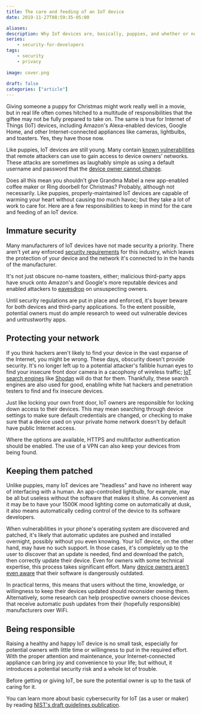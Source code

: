 ```yaml
---
title: The care and feeding of an IoT device
date: 2019-11-27T08:59:35-05:00

aliases:
description: Why IoT devices are, basically, puppies, and whether or not you should give somebody one for Christmas.
series:
    - security-for-developers
tags:
    - security
    - privacy
    
image: cover.png
 
draft: false
categories: ["article"]
---
```


Giving someone a puppy for Christmas might work really well in a movie, but in real life often comes hitched to a multitude of responsibilities that the giftee may not be fully prepared to take on. The same is true for Internet of Things (IoT) devices, including Amazon's Alexa-enabled devices, Google Home, and other Internet-connected appliances like cameras, lightbulbs, and toasters. Yes, they have those now.

Like puppies, IoT devices are still young. Many contain [known vulnerabilities](https://threatpost.com/iot-devices-vulnerable-takeover/144167/) that remote attackers can use to gain access to device owners' networks. These attacks are sometimes as laughably simple as using a default username and password that the [device owner cannot change](https://gdpr.report/news/2019/06/12/research-reveals-the-most-vulnerable-iot-devices/).

Does all this mean you shouldn't give Grandma Mabel a new app-enabled coffee maker or Ring doorbell for Christmas? Probably, although not necessarily. Like puppies, properly-maintained IoT devices are capable of warming your heart without causing _too_ much havoc; but they take a lot of work to care for. Here are a few responsibilities to keep in mind for the care and feeding of an IoT device.

## Immature security

Many manufacturers of IoT devices have not made security a priority. There aren't yet any enforced [security requirements](https://blog.rapid7.com/2019/03/27/the-iot-cybersecurity-improvement-act-of-2019/) for this industry, which leaves the protection of your device and the network it's connected to in the hands of the manufacturer.

It's not just obscure no-name toasters, either; malicious third-party apps have snuck onto Amazon's and Google's more reputable devices and enabled attackers to [eavesdrop](https://www.cnet.com/news/alexa-and-google-voice-assistants-app-exploits-left-it-vulnerable-to-eavesdropping/) on unsuspecting owners.

Until security regulations are put in place and enforced, it's buyer beware for both devices and third-party applications. To the extent possible, potential owners must do ample research to weed out vulnerable devices and untrustworthy apps.

## Protecting your network

If you think hackers aren't likely to find your device in the vast expanse of the Internet, you might be wrong. These days, obscurity doesn't provide security. It's no longer left up to a potential attacker's fallible human eyes to find your insecure front door camera in a cacophony of wireless traffic; [IoT search engines](https://money.cnn.com/2013/04/08/technology/security/shodan/index.html) like [Shodan](https://www.shodan.io/) will do that for them. Thankfully, these search engines are also used for good, enabling white hat hackers and penetration testers to find and fix insecure devices.

Just like locking your own front door, IoT owners are responsible for locking down access to their devices. This may mean searching through device settings to make sure default credentials are changed, or checking to make sure that a device used on your private home network doesn't by default have public Internet access.

Where the options are available, HTTPS and multifactor authentication should be enabled. The use of a VPN can also keep your devices from being found.

## Keeping them patched

Unlike puppies, many IoT devices are "headless" and have no inherent way of interfacing with a human. An app-controlled lightbulb, for example, may be all but useless without the software that makes it shine. As convenient as it may be to have your 1500K mood lighting come on automatically at dusk, it also means automatically ceding control of the device to its software developers.

When vulnerabilities in your phone's operating system are discovered and patched, it's likely that automatic updates are pushed and installed overnight, possibly without you even knowing. Your IoT device, on the other hand, may have no such support. In those cases, it's completely up to the user to discover that an update is needed, find and download the patch, then correctly update their device. Even for owners with some technical expertise, this process takes significant effort. Many [device owners aren't even aware](https://www.machinedesign.com/industrial-automation/software-updates-are-new-hurdle-iot-security) that their software is dangerously outdated.

In practical terms, this means that users without the time, knowledge, or willingness to keep their devices updated should reconsider owning them. Alternatively, some research can help prospective owners choose devices that receive automatic push updates from their (hopefully responsible) manufacturers over WiFi.

## Being responsible

Raising a healthy and happy IoT device is no small task, especially for potential owners with little time or willingness to put in the required effort. With the proper attention and maintenance, your Internet-connected appliance can bring joy and convenience to your life; but without, it introduces a potential security risk and a whole lot of trouble.

Before getting or giving IoT, be sure the potential owner is up to the task of caring for it.

You can learn more about basic cybersecurity for IoT (as a user or maker) by reading [NIST's draft guidelines publication](https://csrc.nist.gov/publications/detail/nistir/8259/draft).
